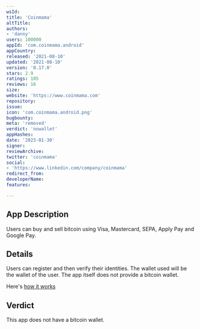 ```yaml
---
wsId: 
title: 'Coinmama'
altTitle: 
authors:
- 'danny'
users: 100000
appId: 'com.coinmama.android'
appCountry: 
released: '2021-08-10'
updated: '2021-08-10'
version: '0.17.0'
stars: 2.9
ratings: 105
reviews: 16
size: 
website: 'https://www.coinmama.com'
repository: 
issue: 
icon: 'com.coinmama.android.png'
bugbounty: 
meta: 'removed'
verdict: 'nowallet'
appHashes: 
date: '2023-01-30'
signer: 
reviewArchive: 
twitter: 'coinmama'
social:
- 'https://www.linkedin.com/company/coinmama'
redirect_from: 
developerName: 
features: 

---
```


## App Description

Users can buy and sell bitcoin using Visa, Mastercard, SEPA, Apply Pay and Google Pay.

## Details

Users can register and then verify their identities. The wallet used will be the wallet of the user. The app itself does not provide a bitcoin wallet.

Here's [how it works](https://www.coinmama.com/how-does-it-work)

## Verdict

This app does not have a bitcoin wallet.

